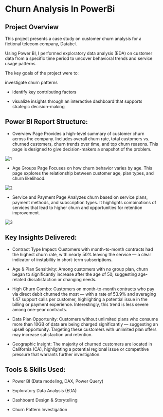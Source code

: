 # Churn Analysis In PowerBi


## Project Overview
This project presents a case study on customer churn analysis for a fictional telecom company, Databel.

Using Power BI, I performed exploratory data analysis (EDA) on customer data from a specific time period to uncover behavioral trends and service usage patterns.

The key goals of the project were to:

investigate churn patterns  

- identify key contributing factors

- visualize insights through an interactive dashboard that supports strategic decision-making

## Power BI Report Structure:
- Overview Page
Provides a high-level summary of customer churn across the company. Includes overall churn rate, total customers vs. churned customers, churn trends over time, and top churn reasons. This page is designed to give decision-makers a snapshot of the problem.

![1](https://github.com/user-attachments/assets/4fed1af3-ca1a-4b6f-8fd0-9d770f42964b)

- Age Groups Page
Focuses on how churn behavior varies by age. This page explores the relationship between customer age, plan types, and churn likelihood.

![2](https://github.com/user-attachments/assets/cc24478f-00e5-41dc-a27f-1cae6bf0e5a3)

- Service and Payment Page
Analyzes churn based on service plans, payment methods, and subscription types. It highlights combinations of services that lead to higher churn and opportunities for retention improvement.

![3](https://github.com/user-attachments/assets/20be0238-6233-49e4-a448-b22490ae8b65)

## Key Insights Delivered:

- Contract Type Impact: Customers with month-to-month contracts had the highest churn rate, with nearly 50% leaving the service — a clear indicator of instability in short-term subscriptions.

- Age & Plan Sensitivity: Among customers with no group plan, churn began to significantly increase after the age of 50, suggesting age-related dissatisfaction or changing needs.

- High Churn Combo: Customers on month-to-month contracts who pay via direct debit churned the most — with a rate of 53.9% and averaging 1.47 support calls per customer, highlighting a potential issue in the billing or payment experience. Interestingly, this trend is less severe among one-year contracts.

- Data Plan Opportunity: Customers without unlimited plans who consume more than 10GB of data are being charged significantly — suggesting an upsell opportunity. Targeting these customers with unlimited plan offers may increase satisfaction and retention.

- Geographic Insight: The majority of churned customers are located in California (CA), highlighting a potential regional issue or competitive pressure that warrants further investigation.


## Tools & Skills Used:
- Power BI (Data modeling, DAX, Power Query)

- Exploratory Data Analysis (EDA)

- Dashboard Design & Storytelling

- Churn Pattern Investigation
